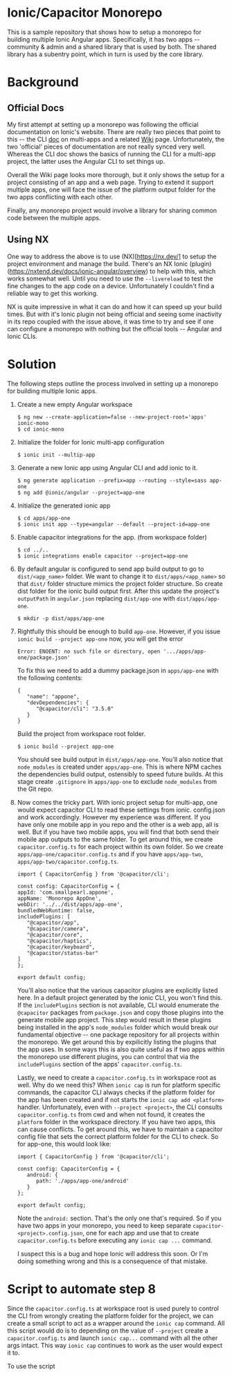 # Ionic/Capacitor Monorepo

This is a sample repository that shows how to setup a monorepo for building multiple Ionic Angular apps. Specifically, it has two apps -- community & admin and a shared library that is used by both. The shared library has a subentry point, which in turn is used by the core library.

# Background

## Official Docs
My first attempt at setting up a monorepo was following the official documentation on Ionic's website. There are really two pieces that point to this -- the CLI [doc](https://ionicframework.com/docs/cli/configuration#multi-app-projects) on multi-apps and a related [Wiki](https://github.com/ionic-team/ionic-cli/wiki/Angular-Monorepo) page. Unfortunately, the two 'official' pieces of documentation are not really synced very well. Whereas the CLI doc shows the basics of running the CLI for a multi-app project, the latter uses the Angular CLI to set things up.

Overall the Wiki page looks more thorough, but it only shows the setup for a project consisting of an app and a web page. Trying to extend it support multiple apps, one will face the issue of the platform output folder for the two apps conflicting with each other.

Finally, any monorepo project would involve a library for sharing common code between the multiple apps.

## Using NX

One way to address the above is to use (NX)[https://nx.dev/] to setup the project environment and manage the build. There's an NX Ionic (plugin)(https://nxtend.dev/docs/ionic-angular/overview) to help with this, which works somewhat well. Until you need to use the `--livereload` to test the fine changes to the app code on a device. Unfortunately I couldn't find a reliable way to get this working.

NX is quite impressive in what it can do and how it can speed up your build times. But with it's Ionic plugin not being official and seeing some inactivity in its repo coupled with the issue above, it was time to try and see if one can configure a monorepo with nothing but the official tools -- Angular and Ionic CLIs.

# Solution
The following steps outline the process involved in setting up a monorepo for building multiple Ionic apps.

1. Create a new empty Angular workspace
   ```
   $ ng new --create-application=false --new-project-root='apps' ionic-mono
   $ cd ionic-mono
   ```
2. Initialize the folder for Ionic multi-app configuration
   ```
   $ ionic init --multip-app
   ```
3. Generate a new Ionic app using Angular CLI and add ionic to it.
   ```
   $ ng generate application --prefix=app --routing --style=sass app-one
   $ ng add @ionic/angular --project=app-one
   ```
4. Initialize the generated ionic app
   ```
   $ cd apps/app-one
   $ ionic init app --type=angular --default --project-id=app-one
   ```
5. Enable capacitor integrations for the app. (from workspace folder)
   ```
   $ cd ../..
   $ ionic integrations enable capacitor --project=app-one
   ```
6. By default angular is configured to send app build output to go to `dist/<app_name>` folder. We want to change it to `dist/apps/<app_name>` so that `dist/` folder structure mimics the project folder structure. So create dist folder for the ionic build output first. After this update the project's `outputPath` in `angular.json` replacing `dist/app-one` with `dist/apps/app-one`.
   ```
   $ mkdir -p dist/apps/app-one
   ```
7. Rightfully this should be enough to build `app-one`. However, if you issue `ionic build --project app-one` now, you will get the error
   ```
   Error: ENOENT: no such file or directory, open '.../apps/app-one/package.json'
   ```
   To fix this we need to add a dummy package.json in `apps/app-one` with the following contents:
   ```
   {
      "name": "appone",
      "devDependencies": {
         "@capacitor/cli": "3.5.0"
      }
   }
   ```
   Build the project from workspace root folder. 
   ```
   $ ionic build --project app-one
   ```
   You should see build output in `dist/apps/app-one`. You'll also notice that `node_modules` is created under `apps/app-one`. This is where NPM caches the dependencies build output, ostensibly to speed future builds. At this stage create `.gitignore` in `apps/app-one` to exclude `node_modules` from the Git repo.

8. Now comes the tricky part. With ionic project setup for multi-app, one would expect capacitor CLI to read these settings from ionic.
   config.json and work accordingly. However my experience was different. If you have only one mobile app in you repo and the other is a web app, all is well. But if you have two mobile apps, you will find that both send their mobile app outputs to the same folder. To get around this, we create `capacitor.config.ts` for each project within its own folder. So we create `apps/app-one/capacitor.config.ts` and if you have `apps/app-two`, `apps/app-two/capacitor.config.ts`.
   ```
   import { CapacitorConfig } from '@capacitor/cli';

   const config: CapacitorConfig = {
   appId: 'com.smallpearl.appone',
   appName: 'Monorepo AppOne',
   webDir: '../../dist/apps/app-one',
   bundledWebRuntime: false,
   includePlugins: [
      "@capacitor/app",
      "@capacitor/camera",
      "@capacitor/core",
      "@capacitor/haptics",
      "@capacitor/keyboard",
      "@capacitor/status-bar"
   ]
   };

   export default config;
   ```
   You'll also notice that the various capacitor plugins are explicitly listed here. In a default project generated by the ionic CLI, you won't find this. If the `includePlugins` section is not available, CLI would enumerate the `@capacitor` packages from `package.json` and copy those plugins into the generate mobile app project. This step would result in these plugins being installed in the app's `node_modules` folder which would break our fundamental objective -- one package repository for all projects within the monorepo. We get around this by expilicitly listing the plugins that the app uses. In some ways this is also quite useful as if two apps within the monorepo use different plugins, you can control that via the `includePlugins` section of the apps' `capacitor.config.ts`.

   Lastly, we need to create a `capacitor.config.ts` in workspace root as well. Why do we need this? When `ionic cap` is run for platform specific commands, the capacitor CLI always checks if the platform folder for the app has been created and if not starts the `ionic cap add <platform>` handler. Unfortunately, even with `--project <project>`, the CLI consults `capacitor.config.ts` from cwd and when not found, it creates the `platform` folder in the workspace directory. If you have two apps, this can cause conflicts. To get around this, we have to maintain a capacitor config file that sets the correct platform folder for the CLI to check. So for app-one, this would look like:
   ```   
   import { CapacitorConfig } from '@capacitor/cli';

   const config: CapacitorConfig = {
      android: {
         path: './apps/app-one/android'
      }
   };

   export default config;
   ```
   Note the `android:` section. That's the only one that's required. So if you have two apps in your monorepo, you need to keep separate `capacitor-<project>.config.json`, one for each app and use that to create `capacitor.config.ts` before executing any `ionic cap ...` command.

   I suspect this is a bug and hope Ionic will address this soon. Or I'm doing something wrong and this is a consequence of that mistake.

# Script to automate step 8

Since the `capacitor.config.ts` at workspace root is used purely to control the CLI from wrongly creating the platform folder for the project, we can create a small script to act as a wrapper around the `ionic cap` command. All this script would do is to depending on the value of `--project` create a `capacitor.config.ts` and launch `ionic cap...` command with all the other args intact. This way `ionic cap` continues to work as the user would expect it to.

To use the script